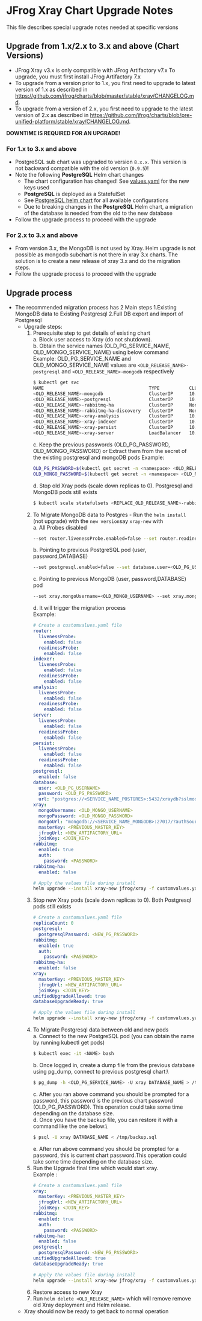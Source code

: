 # JFrog Xray Chart Upgrade Notes
This file describes special upgrade notes needed at specific versions

## Upgrade from 1.x/2.x to 3.x and above (Chart Versions)
* JFrog Xray v3.x is only compatible with JFrog Artifactory v7.x To upgrade, you must first install JFrog Artifactory 7.x
* To upgrade from a version prior to 1.x, you first need to upgrade to latest version of 1.x as described in https://github.com/jfrog/charts/blob/master/stable/xray/CHANGELOG.md.
* To upgrade from a version of 2.x, you first need to upgrade to the latest version of 2.x as described in https://github.com/jfrog/charts/blob/pre-unified-platform/stable/xray/CHANGELOG.md.

**DOWNTIME IS REQUIRED FOR AN UPGRADE!**
### For 1.x to 3.x and above
* PostgreSQL sub chart was upgraded to version `8.x.x`. This version is not backward compatible with the old version (`0.9.5`)!
* Note the following **PostgreSQL** Helm chart changes
  * The chart configuration has changed! See [values.yaml](values.yaml) for the new keys used
  * **PostgreSQL** is deployed as a StatefulSet
  * See [PostgreSQL helm chart](https://hub.helm.sh/charts/stable/postgresql) for all available configurations
  * Due to breaking changes in the **PostgreSQL** Helm chart, a migration of the database is needed from the old to the new database
* Follow the upgrade process to proceed with the upgrade

### For 2.x to 3.x and above
* From version 3.x, the MongoDB is not used by Xray. Helm upgrade is not possible as mongodb subchart is not there in xray 3.x charts. The solution is to create a new release of xray 3.x and do the migration steps.
* Follow the upgrade process to proceed with the upgrade

## Upgrade process
  * The recommended migration process has 2 Main steps 1.Existing MongoDB data to Existing Postgresql 2.Full DB export and import of Postgresql
    * Upgrade steps:
      1. Prerequisite step to get details of existing chart\
       a. Block user access to Xray (do not shutdown).\
       b. Obtain the service names (OLD_PG_SERVICE_NAME, OLD_MONGO_SERVICE_NAME) using below command\
          Example: OLD_PG_SERVICE_NAME and OLD_MONGO_SERVICE_NAME values are `<OLD_RELEASE_NAME>-postgresql` and `<OLD_RELEASE_NAME>-mongodb` respectively
          ```bash
          $ kubectl get svc
          NAME                                       TYPE           CLUSTER-IP       EXTERNAL-IP   PORT(S)                       AGE
          <OLD_RELEASE_NAME>-mongodb                 ClusterIP      10.101.56.69     <none>        27017/TCP                     114m
          <OLD_RELEASE_NAME>-postgresql              ClusterIP      10.101.250.74    <none>        5432/TCP                      114m
          <OLD_RELEASE_NAME>-rabbitmq-ha             ClusterIP      None             <none>        15672/TCP,5672/TCP,4369/TCP   114m
          <OLD_RELEASE_NAME>-rabbitmq-ha-discovery   ClusterIP      None             <none>        15672/TCP,5672/TCP,4369/TCP   114m
          <OLD_RELEASE_NAME>-xray-analysis           ClusterIP      10.104.138.63    <none>        7000/TCP                      114m
          <OLD_RELEASE_NAME>-xray-indexer            ClusterIP      10.106.72.163    <none>        7002/TCP                      114m
          <OLD_RELEASE_NAME>-xray-persist            ClusterIP      10.103.20.33     <none>        7003/TCP                      114m
          <OLD_RELEASE_NAME>-xray-server             LoadBalancer   10.105.121.175   <pending>     80:32326/TCP                  114m
         ```
         c. Keep the previous passwords (OLD_PG_PASSWORD, OLD_MONGO_PASSWORD) or Extract them from the secret of the existing postgresql and mongoDB pods
          Example: 
          ```bash
          OLD_PG_PASSWORD=$(kubectl get secret -n <namespace> <OLD_RELEASE_NAME>-postgresql -o jsonpath="{.data.postgres-password}" | base64 --decode)
          OLD_MONGO_PASSWORD=$(kubectl get secret -n <namespace> <OLD_RELEASE_NAME>-mongodb -o jsonpath="{.data.mongodb-password}" | base64 --decode)
          ```
         d. Stop old Xray pods (scale down replicas to 0). Postgresql and MongoDB pods still exists
          ```bash
          $ kubectl scale statefulsets <REPLACE_OLD_RELEASE_NAME>-rabbitmq-ha <REPLACE_OLD_RELEASE_NAME>-xray-analysis <REPLACE_OLD_RELEASE_NAME>-xray-indexer <REPLACE_OLD_RELEASE_NAME>-xray-persist <REPLACE_OLD_RELEASE_NAME>-xray-server --replicas=0
          ```
      2. To Migrate MongoDB data to Postgres - Run the `helm install` (not upgrade) with the `new version`say `xray-new` with\
          a. All Probes disabled 
          ```bash
          --set router.livenessProbe.enabled=false --set router.readinessProbe.enabled=false --set indexer.livenessProbe.enabled=false --set analysis.livenessProbe.enabled=false --set server.livenessProbe.enabled=false --set persist.livenessProbe.enabled=false --set indexer.readinessProbe.enabled=false --set analysis.readinessProbe.enabled=false --set server.readinessProbe.enabled=false --set persist.readinessProbe.enabled=false
          ```
          b. Pointing to previous PostgreSQL pod (user, password,DATABASE)
           ```bash
           --set postgresql.enabled=false --set database.user=<OLD_PG_USERNAME> --set database.password=<OLD_PG_PASSWORD> --set database.url="postgres://<SERVICE_NAME_POSTGRES>:5432/xraydb?sslmode=disable"
           ```
          c. Pointing to previous MongoDB (user, password,DATABASE) pod
           ```bash
           --set xray.mongoUsername=<OLD_MONGO_USERNAME> --set xray.mongoPassword=<OLD_MONGO_PASSWORD> --set xray.mongoUrl="mongodb://<SERVICE_NAME_MONGODB>:27017/?authSource=xray&authMechanism=SCRAM-SHA-1"
           ```
          d. It will trigger the migration process\
          Example:
            ```yaml
            # Create a customvalues.yaml file
            router: 
              livenessProbe:
                enabled: false
              readinessProbe: 
                enabled: false
            indexer: 
              livenessProbe:
                enabled: false
              readinessProbe: 
                enabled: false
            analysis: 
              livenessProbe:
                enabled: false
              readinessProbe: 
                enabled: false
            server: 
              livenessProbe:
                enabled: false
              readinessProbe: 
                enabled: false  
            persist: 
              livenessProbe:
                enabled: false
              readinessProbe: 
                enabled: false
            postgresql:
              enabled: false
            database: 
              user: <OLD_PG_USERNAME>
              password: <OLD_PG_PASSWORD>
              url: "postgres://<SERVICE_NAME_POSTGRES>:5432/xraydb?sslmode=disable"
            xray: 
              mongoUsername: <OLD_MONGO_USERNAME>
              mongoPassword: <OLD_MONGO_PASSWORD>
              mongoUrl: "mongodb://<SERVICE_NAME_MONGODB>:27017/?authSource=xray&authMechanism=SCRAM-SHA-1"
              masterKey: <PREVIOUS_MASTER_KEY>
              jfrogUrl: <NEW_ARTIFACTORY_URL>
              joinKey: <JOIN_KEY>
            rabbitmq:
              enabled: true
              auth: 
                password: <PASSWORD>
            rabbitmq-ha:
              enabled: false
            ```
            ```bash
            # Apply the values file during install
            helm upgrade --install xray-new jfrog/xray -f customvalues.yaml
            ```
      3. Stop new Xray pods (scale down replicas to 0). Both Postgresql pods still exists
            ```yaml
            # Create a customvalues.yaml file
            replicaCount: 0
            postgresql:
              postgresqlPassword: <NEW_PG_PASSWORD>
            rabbitmq:
              enabled: true
              auth:
                password: <PASSWORD>
            rabbitmq-ha:
              enabled: false
            xray: 
              masterKey: <PREVIOUS_MASTER_KEY>
              jfrogUrl: <NEW_ARTIFACTORY_URL>
              joinKey: <JOIN_KEY>
            unifiedUpgradeAllowed: true
            databaseUpgradeReady: true
            ```
            ```bash
            # Apply the values file during install
            helm upgrade --install xray-new jfrog/xray -f customvalues.yaml
            ```
      4. To Migrate Postgresql data between old and new pods\
          a. Connect to the new PostgreSQL pod (you can obtain the name by running kubectl get pods)
           ```bash
           $ kubectl exec -it <NAME> bash
           ```
          b. Once logged in, create a dump file from the previous database using pg_dump, connect to previous postgresql chart:\
           ```bash
           $ pg_dump -h <OLD_PG_SERVICE_NAME> -U xray DATABASE_NAME > /tmp/backup.sql
           ```
          c. After you ran above command you should be prompted for a password, this password is the previous chart password (OLD_PG_PASSWORD). This operation could take some time depending on the database size.\
          d. Once you have the backup file, you can restore it with a command like the one below:\
            ```bash
            $ psql -U xray DATABASE_NAME < /tmp/backup.sql
            ```
          e. After run above command you should be prompted for a password, this is current chart password.This operation could  take some time depending on the database size.
      5. Run the Upgrade final time which would start xray.\
         Example :
          ```yaml
          # Create a customvalues.yaml file
          xray: 
            masterKey: <PREVIOUS_MASTER_KEY>
            jfrogUrl: <NEW_ARTIFACTORY_URL>
            joinKey: <JOIN_KEY>
          rabbitmq:
            enabled: true
            auth: 
              password: <PASSWORD>
          rabbitmq-ha:
            enabled: false
          postgresql:
            postgresqlPassword: <NEW_PG_PASSWORD>
          unifiedUpgradeAllowed: true
          databaseUpgradeReady: true
          ```
          ```bash
          # Apply the values file during install
          helm upgrade --install xray-new jfrog/xray -f customvalues.yaml
          ```
      6. Restore access to new Xray
      7. Run `helm delete <OLD_RELEASE_NAME>` which will remove remove old Xray deployment and Helm release.
    * Xray should now be ready to get back to normal operation
